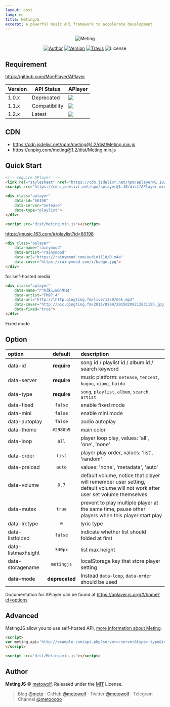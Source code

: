 ```yaml
---
layout: post
lang: en
title: MetingJS
excerpt: A powerful music API framework to accelerate development
---
```


<p align="center">
<img src="https://user-images.githubusercontent.com/2666735/30651452-58ae6c88-9deb-11e7-9e13-6beae3f6c54c.png" alt="Meting">
</p>

<p align="center">
<a href="https://i-meto.com"><img alt="Author" src="https://img.shields.io/badge/Author-METO-blue.svg?style=flat-square"/></a>
<a href="https://www.npmjs.com/package/meting"><img alt="Version" src="https://img.shields.io/npm/v/meting.svg?style=flat-square"/></a>
<a href="https://travis-ci.org/metowolf/MetingJS"><img alt="Travis" src="https://img.shields.io/travis/metowolf/MetingJS.svg?style=flat-square"></a>
<img alt="License" src="https://img.shields.io/npm/l/meting.svg?style=flat-square"/>
</p>

## Requirement

https://github.com/MoePlayer/APlayer

|Version|API Status|APlayer|
|---|---|---|
|1.0.x|Deprecated|[![](https://img.shields.io/badge/APlayer-^1.6.0-red.svg?longCache=true&style=for-the-badge)](https://github.com/MoePlayer/APlayer/tree/1.6.0)|
|1.1.x|Compatibility|[![](https://img.shields.io/badge/APlayer-^1.7.0-green.svg?longCache=true&style=for-the-badge)](https://github.com/MoePlayer/APlayer/tree/1.7.0)|
|1.2.x|Latest|[![](https://img.shields.io/badge/APlayer-^1.10.0-green.svg?longCache=true&style=for-the-badge)](https://github.com/MoePlayer/APlayer)|

## CDN
 - https://cdn.jsdelivr.net/npm/meting@1.2/dist/Meting.min.js
 - https://unpkg.com/meting@1.2/dist/Meting.min.js

## Quick Start
```html
<!-- require APlayer -->
<link rel="stylesheet" href="https://cdn.jsdelivr.net/npm/aplayer@1.10/dist/APlayer.min.css">
<script src="https://cdn.jsdelivr.net/npm/aplayer@1.10/dist/APlayer.min.js"></script>

<div class="aplayer"
    data-id="60198"
    data-server="netease"
    data-type="playlist">
</div>

<script src="dist/Meting.min.js"></script>
```
https://music.163.com/#/playlist?id=60198

```html
<div class="aplayer"
    data-name="rainymood"
    data-artist="rainymood"
    data-url="https://rainymood.com/audio1110/0.m4a"
    data-cover="https://rainymood.com/i/badge.jpg">
</div>
```
for self-hosted media

```html
<div class="aplayer"
    data-name="广东珠江经济电台"
    data-artist="FM97.4"
    data-url="http://lhttp.qingting.fm/live/1259/64k.mp3"
    data-cover="http://pic.qingting.fm/2015/0209/20150209212831195.jpg!200"
    data-fixed="true">
</div>
```
Fixed mode


## Option

|option               |default      |description|
|:--------------------|:------------:|:----------|
|data-id              |**require**   |song id / playlist id / album id / search keyword|
|data-server          |**require**   |music platform: `netease`, `tencent`, `kugou`, `xiami`, `baidu`|
|data-type            |**require**   |`song`, `playlist`, `album`, `search`, `artist`|
|data-fixed           |`false`       |enable fixed mode|
|data-mini            |`false`       |enable mini mode|
|data-autoplay        |`false`       |audio autoplay|
|data-theme           |`#2980b9`     |main color|
|data-loop            |`all`         |player loop play, values: 'all', 'one', 'none'|
|data-order           |`list`        |player play order, values: 'list', 'random'|
|data-preload         |`auto`        |values: 'none', 'metadata', 'auto'|
|data-volume          |`0.7`         |default volume, notice that player will remember user setting, default volume will not work after user set volume themselves|
|data-mutex           |`true`        |prevent to play multiple player at the same time, pause other players when this player start play|
|data-lrctype         |`0`           |lyric type|
|data-listfolded      |`false`       |indicate whether list should folded at first|
|data-listmaxheight   |`340px`       |list max height|
|data-storagename     |`metingjs`    |localStorage key that store player setting|
|~~data-mode~~        |**deprecated**|Instead `data-loop`, `data-order` should be used|

Documentation for APlayer can be found at https://aplayer.js.org/#/home?id=options

## Advanced

MetingJS allow you to use self-hosted API, [more information about Meting](https://github.com/metowolf/Meting).

```html
<script>
var meting_api='http://example.com/api.php?server=:server&type=:type&id=:id&auth=:auth&r=:r';
</script>

<script src="dist/Meting.min.js"></script>
```

## Author

**MetingJS** © [metowolf](https://github.com/metowolf), Released under the [MIT](./LICENSE) License.<br>

> Blog [@meto](https://i-meto.com) · GitHub [@metowolf](https://github.com/metowolf) · Twitter [@metowolf](https://twitter.com/metowolf) · Telegram Channel [@metooooo](https://t.me/metooooo)
